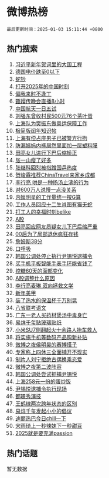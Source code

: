 # 微博热榜

`最后更新时间：2025-01-03 15:11:44 +0800`

## 热门搜索

1. [习近平新年贺词里的大国工程](https://m.weibo.cn/search?containerid=100103type%3D1%26t%3D10%26q%3D%23%E4%B9%A0%E8%BF%91%E5%B9%B3%E6%96%B0%E5%B9%B4%E8%B4%BA%E8%AF%8D%E9%87%8C%E7%9A%84%E5%A4%A7%E5%9B%BD%E5%B7%A5%E7%A8%8B%23&stream_entry_id=51&isnewpage=1&extparam=seat%3D1%26dgr%3D0%26filter_type%3Drealtimehot%26stream_entry_id%3D51%26pos%3D0%26c_type%3D51%26cate%3D10103%26q%3D%2523%25E4%25B9%25A0%25E8%25BF%2591%25E5%25B9%25B3%25E6%2596%25B0%25E5%25B9%25B4%25E8%25B4%25BA%25E8%25AF%258D%25E9%2587%258C%25E7%259A%2584%25E5%25A4%25A7%25E5%259B%25BD%25E5%25B7%25A5%25E7%25A8%258B%2523%26display_time%3D1735888303%26pre_seqid%3D1735888303342091575457)
1. [德国电价跌至0以下](https://m.weibo.cn/search?containerid=100103type%3D1%26t%3D10%26q%3D%23%E5%BE%B7%E5%9B%BD%E7%94%B5%E4%BB%B7%E8%B7%8C%E8%87%B30%E4%BB%A5%E4%B8%8B%23&stream_entry_id=31&isnewpage=1&extparam=seat%3D1%26dgr%3D0%26filter_type%3Drealtimehot%26c_type%3D31%26realpos%3D1%26lcate%3D5001%26stream_entry_id%3D31%26pos%3D0%26cate%3D5001%26band_rank%3D1%26flag%3D1%26q%3D%2523%25E5%25BE%25B7%25E5%259B%25BD%25E7%2594%25B5%25E4%25BB%25B7%25E8%25B7%258C%25E8%2587%25B30%25E4%25BB%25A5%25E4%25B8%258B%2523%26display_time%3D1735888303%26pre_seqid%3D1735888303342091575457)
1. [蛇钞](https://m.weibo.cn/search?containerid=100103type%3D1%26t%3D10%26q%3D%E8%9B%87%E9%92%9E&stream_entry_id=31&isnewpage=1&extparam=seat%3D1%26dgr%3D0%26filter_type%3Drealtimehot%26c_type%3D31%26realpos%3D2%26lcate%3D5001%26stream_entry_id%3D31%26pos%3D1%26cate%3D5001%26band_rank%3D2%26flag%3D2%26q%3D%25E8%259B%2587%25E9%2592%259E%26display_time%3D1735888303%26pre_seqid%3D1735888303342091575457)
1. [打开2025年的中国时刻](https://m.weibo.cn/search?containerid=100103type%3D1%26t%3D10%26q%3D%23%E6%89%93%E5%BC%802025%E5%B9%B4%E7%9A%84%E4%B8%AD%E5%9B%BD%E6%97%B6%E5%88%BB%23&stream_entry_id=31&isnewpage=1&extparam=seat%3D1%26dgr%3D0%26filter_type%3Drealtimehot%26c_type%3D31%26realpos%3D3%26lcate%3D5001%26stream_entry_id%3D31%26pos%3D2%26cate%3D5001%26band_rank%3D3%26flag%3D1%26q%3D%2523%25E6%2589%2593%25E5%25BC%25802025%25E5%25B9%25B4%25E7%259A%2584%25E4%25B8%25AD%25E5%259B%25BD%25E6%2597%25B6%25E5%2588%25BB%2523%26display_time%3D1735888303%26pre_seqid%3D1735888303342091575457)
1. [偏我来时不逢丁](https://m.weibo.cn/search?containerid=100103type%3D1%26t%3D10%26q%3D%E5%81%8F%E6%88%91%E6%9D%A5%E6%97%B6%E4%B8%8D%E9%80%A2%E4%B8%81&stream_entry_id=31&isnewpage=1&extparam=seat%3D1%26dgr%3D0%26filter_type%3Drealtimehot%26c_type%3D31%26realpos%3D4%26lcate%3D5001%26stream_entry_id%3D31%26pos%3D3%26cate%3D5001%26band_rank%3D4%26flag%3D0%26q%3D%25E5%2581%258F%25E6%2588%2591%25E6%259D%25A5%25E6%2597%25B6%25E4%25B8%258D%25E9%2580%25A2%25E4%25B8%2581%26display_time%3D1735888303%26pre_seqid%3D1735888303342091575457)
1. [甄嬛传晚会直播8小时](https://m.weibo.cn/search?containerid=100103type%3D1%26t%3D10%26q%3D%E7%94%84%E5%AC%9B%E4%BC%A0%E6%99%9A%E4%BC%9A%E7%9B%B4%E6%92%AD8%E5%B0%8F%E6%97%B6&stream_entry_id=31&isnewpage=1&extparam=seat%3D1%26dgr%3D0%26filter_type%3Drealtimehot%26c_type%3D31%26realpos%3D5%26lcate%3D5001%26stream_entry_id%3D31%26pos%3D4%26cate%3D5001%26band_rank%3D5%26flag%3D1%26q%3D%25E7%2594%2584%25E5%25AC%259B%25E4%25BC%25A0%25E6%2599%259A%25E4%25BC%259A%25E7%259B%25B4%25E6%2592%25AD8%25E5%25B0%258F%25E6%2597%25B6%26display_time%3D1735888303%26pre_seqid%3D1735888303342091575457)
1. [中国航天一日五试](https://m.weibo.cn/search?containerid=100103type%3D1%26t%3D10%26q%3D%23%E4%B8%AD%E5%9B%BD%E8%88%AA%E5%A4%A9%E4%B8%80%E6%97%A5%E4%BA%94%E8%AF%95%23&stream_entry_id=31&isnewpage=1&extparam=seat%3D1%26dgr%3D0%26filter_type%3Drealtimehot%26c_type%3D31%26realpos%3D6%26lcate%3D5001%26stream_entry_id%3D31%26pos%3D5%26cate%3D5001%26band_rank%3D6%26flag%3D1%26q%3D%2523%25E4%25B8%25AD%25E5%259B%25BD%25E8%2588%25AA%25E5%25A4%25A9%25E4%25B8%2580%25E6%2597%25A5%25E4%25BA%2594%25E8%25AF%2595%2523%26display_time%3D1735888303%26pre_seqid%3D1735888303342091575457)
1. [刘强东曾收村民500元76个茶叶蛋](https://m.weibo.cn/search?containerid=100103type%3D1%26t%3D10%26q%3D%23%E5%88%98%E5%BC%BA%E4%B8%9C%E6%9B%BE%E6%94%B6%E6%9D%91%E6%B0%91500%E5%85%8376%E4%B8%AA%E8%8C%B6%E5%8F%B6%E8%9B%8B%23&stream_entry_id=31&isnewpage=1&extparam=seat%3D1%26dgr%3D0%26filter_type%3Drealtimehot%26c_type%3D31%26realpos%3D7%26lcate%3D5001%26stream_entry_id%3D31%26pos%3D6%26cate%3D5001%26band_rank%3D7%26flag%3D0%26q%3D%2523%25E5%2588%2598%25E5%25BC%25BA%25E4%25B8%259C%25E6%259B%25BE%25E6%2594%25B6%25E6%259D%2591%25E6%25B0%2591500%25E5%2585%258376%25E4%25B8%25AA%25E8%258C%25B6%25E5%258F%25B6%25E8%259B%258B%2523%26display_time%3D1735888303%26pre_seqid%3D1735888303342091575457)
1. [上海队为樊振东做奥运保障工作](https://m.weibo.cn/search?containerid=100103type%3D1%26t%3D10%26q%3D%23%E4%B8%8A%E6%B5%B7%E9%98%9F%E4%B8%BA%E6%A8%8A%E6%8C%AF%E4%B8%9C%E5%81%9A%E5%A5%A5%E8%BF%90%E4%BF%9D%E9%9A%9C%E5%B7%A5%E4%BD%9C%23&stream_entry_id=31&isnewpage=1&extparam=seat%3D1%26dgr%3D0%26filter_type%3Drealtimehot%26c_type%3D31%26realpos%3D8%26lcate%3D5001%26stream_entry_id%3D31%26pos%3D7%26cate%3D5001%26band_rank%3D8%26flag%3D0%26q%3D%2523%25E4%25B8%258A%25E6%25B5%25B7%25E9%2598%259F%25E4%25B8%25BA%25E6%25A8%258A%25E6%258C%25AF%25E4%25B8%259C%25E5%2581%259A%25E5%25A5%25A5%25E8%25BF%2590%25E4%25BF%259D%25E9%259A%259C%25E5%25B7%25A5%25E4%25BD%259C%2523%26display_time%3D1735888303%26pre_seqid%3D1735888303342091575457)
1. [极简版闰年知识帖](https://m.weibo.cn/search?containerid=100103type%3D1%26t%3D10%26q%3D%23%E6%9E%81%E7%AE%80%E7%89%88%E9%97%B0%E5%B9%B4%E7%9F%A5%E8%AF%86%E5%B8%96%23&stream_entry_id=31&isnewpage=1&extparam=seat%3D1%26dgr%3D0%26filter_type%3Drealtimehot%26c_type%3D31%26realpos%3D9%26lcate%3D5001%26stream_entry_id%3D31%26pos%3D8%26cate%3D5001%26band_rank%3D9%26flag%3D0%26q%3D%2523%25E6%259E%2581%25E7%25AE%2580%25E7%2589%2588%25E9%2597%25B0%25E5%25B9%25B4%25E7%259F%25A5%25E8%25AF%2586%25E5%25B8%2596%2523%26display_time%3D1735888303%26pre_seqid%3D1735888303342091575457)
1. [上海有偿占座男子已被警方行拘](https://m.weibo.cn/search?containerid=100103type%3D1%26t%3D10%26q%3D%23%E4%B8%8A%E6%B5%B7%E6%9C%89%E5%81%BF%E5%8D%A0%E5%BA%A7%E7%94%B7%E5%AD%90%E5%B7%B2%E8%A2%AB%E8%AD%A6%E6%96%B9%E8%A1%8C%E6%8B%98%23&stream_entry_id=31&isnewpage=1&extparam=seat%3D1%26dgr%3D0%26filter_type%3Drealtimehot%26c_type%3D31%26realpos%3D10%26lcate%3D5001%26stream_entry_id%3D31%26pos%3D9%26cate%3D5001%26band_rank%3D10%26flag%3D1%26q%3D%2523%25E4%25B8%258A%25E6%25B5%25B7%25E6%259C%2589%25E5%2581%25BF%25E5%258D%25A0%25E5%25BA%25A7%25E7%2594%25B7%25E5%25AD%2590%25E5%25B7%25B2%25E8%25A2%25AB%25E8%25AD%25A6%25E6%2596%25B9%25E8%25A1%258C%25E6%258B%2598%2523%26display_time%3D1735888303%26pre_seqid%3D1735888303342091575457)
1. [防漏姨妈内裤居然里面加一层塑料膜](https://m.weibo.cn/search?containerid=100103type%3D1%26t%3D10%26q%3D%23%E9%98%B2%E6%BC%8F%E5%A7%A8%E5%A6%88%E5%86%85%E8%A3%A4%E5%B1%85%E7%84%B6%E9%87%8C%E9%9D%A2%E5%8A%A0%E4%B8%80%E5%B1%82%E5%A1%91%E6%96%99%E8%86%9C%23&stream_entry_id=31&isnewpage=1&extparam=seat%3D1%26dgr%3D0%26filter_type%3Drealtimehot%26c_type%3D31%26realpos%3D11%26lcate%3D5001%26stream_entry_id%3D31%26pos%3D10%26cate%3D5001%26band_rank%3D11%26flag%3D1%26q%3D%2523%25E9%2598%25B2%25E6%25BC%258F%25E5%25A7%25A8%25E5%25A6%2588%25E5%2586%2585%25E8%25A3%25A4%25E5%25B1%2585%25E7%2584%25B6%25E9%2587%258C%25E9%259D%25A2%25E5%258A%25A0%25E4%25B8%2580%25E5%25B1%2582%25E5%25A1%2591%25E6%2596%2599%25E8%2586%259C%2523%26display_time%3D1735888303%26pre_seqid%3D1735888303342091575457)
1. [田亮女儿进行下巴后缩矫正](https://m.weibo.cn/search?containerid=100103type%3D1%26t%3D10%26q%3D%23%E7%94%B0%E4%BA%AE%E5%A5%B3%E5%84%BF%E8%BF%9B%E8%A1%8C%E4%B8%8B%E5%B7%B4%E5%90%8E%E7%BC%A9%E7%9F%AB%E6%AD%A3%23&stream_entry_id=31&isnewpage=1&extparam=seat%3D1%26dgr%3D0%26filter_type%3Drealtimehot%26c_type%3D31%26realpos%3D12%26lcate%3D5001%26stream_entry_id%3D31%26pos%3D11%26cate%3D5001%26band_rank%3D12%26flag%3D2%26q%3D%2523%25E7%2594%25B0%25E4%25BA%25AE%25E5%25A5%25B3%25E5%2584%25BF%25E8%25BF%259B%25E8%25A1%258C%25E4%25B8%258B%25E5%25B7%25B4%25E5%2590%258E%25E7%25BC%25A9%25E7%259F%25AB%25E6%25AD%25A3%2523%26display_time%3D1735888303%26pre_seqid%3D1735888303342091575457)
1. [张一山瘦了好多](https://m.weibo.cn/search?containerid=100103type%3D1%26t%3D10%26q%3D%23%E5%BC%A0%E4%B8%80%E5%B1%B1%E7%98%A6%E4%BA%86%E5%A5%BD%E5%A4%9A%23&stream_entry_id=31&isnewpage=1&extparam=seat%3D1%26dgr%3D0%26filter_type%3Drealtimehot%26c_type%3D31%26realpos%3D13%26lcate%3D5001%26stream_entry_id%3D31%26pos%3D12%26cate%3D5001%26band_rank%3D13%26flag%3D1%26q%3D%2523%25E5%25BC%25A0%25E4%25B8%2580%25E5%25B1%25B1%25E7%2598%25A6%25E4%25BA%2586%25E5%25A5%25BD%25E5%25A4%259A%2523%26display_time%3D1735888303%26pre_seqid%3D1735888303342091575457)
1. [张继科回怼被指蹭国乒热度](https://m.weibo.cn/search?containerid=100103type%3D1%26t%3D10%26q%3D%23%E5%BC%A0%E7%BB%A7%E7%A7%91%E5%9B%9E%E6%80%BC%E8%A2%AB%E6%8C%87%E8%B9%AD%E5%9B%BD%E4%B9%92%E7%83%AD%E5%BA%A6%23&stream_entry_id=31&isnewpage=1&extparam=seat%3D1%26dgr%3D0%26filter_type%3Drealtimehot%26c_type%3D31%26realpos%3D14%26lcate%3D5001%26stream_entry_id%3D31%26pos%3D13%26cate%3D5001%26band_rank%3D14%26flag%3D1%26q%3D%2523%25E5%25BC%25A0%25E7%25BB%25A7%25E7%25A7%2591%25E5%259B%259E%25E6%2580%25BC%25E8%25A2%25AB%25E6%258C%2587%25E8%25B9%25AD%25E5%259B%25BD%25E4%25B9%2592%25E7%2583%25AD%25E5%25BA%25A6%2523%26display_time%3D1735888303%26pre_seqid%3D1735888303342091575457)
1. [贺峻霖推荐ChinaTravel来家乡成都](https://m.weibo.cn/search?containerid=100103type%3D1%26t%3D10%26q%3D%23%E8%B4%BA%E5%B3%BB%E9%9C%96%E6%8E%A8%E8%8D%90ChinaTravel%E6%9D%A5%E5%AE%B6%E4%B9%A1%E6%88%90%E9%83%BD%23&stream_entry_id=31&isnewpage=1&extparam=seat%3D1%26dgr%3D0%26filter_type%3Drealtimehot%26c_type%3D31%26realpos%3D15%26lcate%3D5001%26stream_entry_id%3D31%26pos%3D14%26cate%3D5001%26band_rank%3D15%26flag%3D1%26q%3D%2523%25E8%25B4%25BA%25E5%25B3%25BB%25E9%259C%2596%25E6%258E%25A8%25E8%258D%2590ChinaTravel%25E6%259D%25A5%25E5%25AE%25B6%25E4%25B9%25A1%25E6%2588%2590%25E9%2583%25BD%2523%26display_time%3D1735888303%26pre_seqid%3D1735888303342091575457)
1. [李行亮 哄是一种扬汤止沸的行为](https://m.weibo.cn/search?containerid=100103type%3D1%26t%3D10%26q%3D%E6%9D%8E%E8%A1%8C%E4%BA%AE+%E5%93%84%E6%98%AF%E4%B8%80%E7%A7%8D%E6%89%AC%E6%B1%A4%E6%AD%A2%E6%B2%B8%E7%9A%84%E8%A1%8C%E4%B8%BA&stream_entry_id=31&isnewpage=1&extparam=seat%3D1%26dgr%3D0%26filter_type%3Drealtimehot%26c_type%3D31%26realpos%3D16%26lcate%3D5001%26stream_entry_id%3D31%26pos%3D15%26cate%3D5001%26band_rank%3D16%26flag%3D1%26q%3D%25E6%259D%258E%25E8%25A1%258C%25E4%25BA%25AE%2520%25E5%2593%2584%25E6%2598%25AF%25E4%25B8%2580%25E7%25A7%258D%25E6%2589%25AC%25E6%25B1%25A4%25E6%25AD%25A2%25E6%25B2%25B8%25E7%259A%2584%25E8%25A1%258C%25E4%25B8%25BA%26display_time%3D1735888303%26pre_seqid%3D1735888303342091575457)
1. [对600万人说慢一点没关系](https://m.weibo.cn/search?containerid=100103type%3D1%26t%3D10%26q%3D%23%E5%AF%B9600%E4%B8%87%E4%BA%BA%E8%AF%B4%E6%85%A2%E4%B8%80%E7%82%B9%E6%B2%A1%E5%85%B3%E7%B3%BB%23&stream_entry_id=31&isnewpage=1&extparam=seat%3D1%26dgr%3D0%26filter_type%3Drealtimehot%26c_type%3D31%26realpos%3D17%26lcate%3D5001%26stream_entry_id%3D31%26pos%3D16%26cate%3D5001%26band_rank%3D17%26flag%3D0%26q%3D%2523%25E5%25AF%25B9600%25E4%25B8%2587%25E4%25BA%25BA%25E8%25AF%25B4%25E6%2585%25A2%25E4%25B8%2580%25E7%2582%25B9%25E6%25B2%25A1%25E5%2585%25B3%25E7%25B3%25BB%2523%26display_time%3D1735888303%26pre_seqid%3D1735888303342091575457)
1. [内娱明星的工作量统一按G算](https://m.weibo.cn/search?containerid=100103type%3D1%26t%3D10%26q%3D%E5%86%85%E5%A8%B1%E6%98%8E%E6%98%9F%E7%9A%84%E5%B7%A5%E4%BD%9C%E9%87%8F%E7%BB%9F%E4%B8%80%E6%8C%89G%E7%AE%97&stream_entry_id=31&isnewpage=1&extparam=seat%3D1%26dgr%3D0%26filter_type%3Drealtimehot%26c_type%3D31%26realpos%3D18%26lcate%3D5001%26stream_entry_id%3D31%26pos%3D17%26cate%3D5001%26band_rank%3D18%26flag%3D1%26q%3D%25E5%2586%2585%25E5%25A8%25B1%25E6%2598%258E%25E6%2598%259F%25E7%259A%2584%25E5%25B7%25A5%25E4%25BD%259C%25E9%2587%258F%25E7%25BB%259F%25E4%25B8%2580%25E6%258C%2589G%25E7%25AE%2597%26display_time%3D1735888303%26pre_seqid%3D1735888303342091575457)
1. [工作人员回应十二生肖图有猫无蛇](https://m.weibo.cn/search?containerid=100103type%3D1%26t%3D10%26q%3D%23%E5%B7%A5%E4%BD%9C%E4%BA%BA%E5%91%98%E5%9B%9E%E5%BA%94%E5%8D%81%E4%BA%8C%E7%94%9F%E8%82%96%E5%9B%BE%E6%9C%89%E7%8C%AB%E6%97%A0%E8%9B%87%23&stream_entry_id=31&isnewpage=1&extparam=seat%3D1%26dgr%3D0%26filter_type%3Drealtimehot%26c_type%3D31%26realpos%3D19%26lcate%3D5001%26stream_entry_id%3D31%26pos%3D18%26cate%3D5001%26band_rank%3D19%26flag%3D1%26q%3D%2523%25E5%25B7%25A5%25E4%25BD%259C%25E4%25BA%25BA%25E5%2591%2598%25E5%259B%259E%25E5%25BA%2594%25E5%258D%2581%25E4%25BA%258C%25E7%2594%259F%25E8%2582%2596%25E5%259B%25BE%25E6%259C%2589%25E7%258C%25AB%25E6%2597%25A0%25E8%259B%2587%2523%26display_time%3D1735888303%26pre_seqid%3D1735888303342091575457)
1. [打工人的幸福时刻belike](https://m.weibo.cn/search?containerid=100103type%3D1%26t%3D10%26q%3D%23%E6%89%93%E5%B7%A5%E4%BA%BA%E7%9A%84%E5%B9%B8%E7%A6%8F%E6%97%B6%E5%88%BBbelike%23&stream_entry_id=31&isnewpage=1&extparam=seat%3D1%26dgr%3D0%26filter_type%3Drealtimehot%26adid%3D270922%26c_type%3D31%26realpos%3D20%26cate%3D5001%26stream_entry_id%3D31%26pos%3D19%26lcate%3D5001%26band_rank%3D20%26flag%3D0%26q%3D%2523%25E6%2589%2593%25E5%25B7%25A5%25E4%25BA%25BA%25E7%259A%2584%25E5%25B9%25B8%25E7%25A6%258F%25E6%2597%25B6%25E5%2588%25BBbelike%2523%26display_time%3D1735888303%26pre_seqid%3D1735888303342091575457)
1. [A股](https://m.weibo.cn/search?containerid=100103type%3D1%26t%3D10%26q%3DA%E8%82%A1&stream_entry_id=31&isnewpage=1&extparam=seat%3D1%26dgr%3D0%26filter_type%3Drealtimehot%26c_type%3D31%26realpos%3D21%26lcate%3D5001%26stream_entry_id%3D31%26pos%3D20%26cate%3D5001%26band_rank%3D21%26flag%3D1%26q%3DA%25E8%2582%25A1%26display_time%3D1735888303%26pre_seqid%3D1735888303342091575457)
1. [田亮回应网友质疑女儿下巴后缩严重](https://m.weibo.cn/search?containerid=100103type%3D1%26t%3D10%26q%3D%23%E7%94%B0%E4%BA%AE%E5%9B%9E%E5%BA%94%E7%BD%91%E5%8F%8B%E8%B4%A8%E7%96%91%E5%A5%B3%E5%84%BF%E4%B8%8B%E5%B7%B4%E5%90%8E%E7%BC%A9%E4%B8%A5%E9%87%8D%23&stream_entry_id=31&isnewpage=1&extparam=seat%3D1%26dgr%3D0%26filter_type%3Drealtimehot%26c_type%3D31%26realpos%3D22%26lcate%3D5001%26stream_entry_id%3D31%26pos%3D21%26cate%3D5001%26band_rank%3D22%26flag%3D0%26q%3D%2523%25E7%2594%25B0%25E4%25BA%25AE%25E5%259B%259E%25E5%25BA%2594%25E7%25BD%2591%25E5%258F%258B%25E8%25B4%25A8%25E7%2596%2591%25E5%25A5%25B3%25E5%2584%25BF%25E4%25B8%258B%25E5%25B7%25B4%25E5%2590%258E%25E7%25BC%25A9%25E4%25B8%25A5%25E9%2587%258D%2523%26display_time%3D1735888303%26pre_seqid%3D1735888303342091575457)
1. [00后为了局部退休疯狂存钱](https://m.weibo.cn/search?containerid=100103type%3D1%26t%3D10%26q%3D%2300%E5%90%8E%E4%B8%BA%E4%BA%86%E5%B1%80%E9%83%A8%E9%80%80%E4%BC%91%E7%96%AF%E7%8B%82%E5%AD%98%E9%92%B1%23&stream_entry_id=31&isnewpage=1&extparam=seat%3D1%26dgr%3D0%26filter_type%3Drealtimehot%26c_type%3D31%26realpos%3D23%26lcate%3D5001%26stream_entry_id%3D31%26pos%3D22%26cate%3D5001%26band_rank%3D23%26flag%3D2%26q%3D%252300%25E5%2590%258E%25E4%25B8%25BA%25E4%25BA%2586%25E5%25B1%2580%25E9%2583%25A8%25E9%2580%2580%25E4%25BC%2591%25E7%2596%25AF%25E7%258B%2582%25E5%25AD%2598%25E9%2592%25B1%2523%26display_time%3D1735888303%26pre_seqid%3D1735888303342091575457)
1. [詹姆斯38分](https://m.weibo.cn/search?containerid=100103type%3D1%26t%3D10%26q%3D%23%E8%A9%B9%E5%A7%86%E6%96%AF38%E5%88%86%23&stream_entry_id=31&isnewpage=1&extparam=seat%3D1%26dgr%3D0%26filter_type%3Drealtimehot%26c_type%3D31%26realpos%3D24%26lcate%3D5001%26stream_entry_id%3D31%26pos%3D23%26cate%3D5001%26band_rank%3D24%26flag%3D1%26q%3D%2523%25E8%25A9%25B9%25E5%25A7%2586%25E6%2596%25AF38%25E5%2588%2586%2523%26display_time%3D1735888303%26pre_seqid%3D1735888303342091575457)
1. [口呼吸](https://m.weibo.cn/search?containerid=100103type%3D1%26t%3D10%26q%3D%E5%8F%A3%E5%91%BC%E5%90%B8&stream_entry_id=31&isnewpage=1&extparam=seat%3D1%26dgr%3D0%26filter_type%3Drealtimehot%26c_type%3D31%26realpos%3D25%26lcate%3D5001%26stream_entry_id%3D31%26pos%3D24%26cate%3D5001%26band_rank%3D25%26flag%3D1%26q%3D%25E5%258F%25A3%25E5%2591%25BC%25E5%2590%25B8%26display_time%3D1735888303%26pre_seqid%3D1735888303342091575457)
1. [韩国公调处停止执行尹锡悦逮捕令](https://m.weibo.cn/search?containerid=100103type%3D1%26t%3D10%26q%3D%23%E9%9F%A9%E5%9B%BD%E5%85%AC%E8%B0%83%E5%A4%84%E5%81%9C%E6%AD%A2%E6%89%A7%E8%A1%8C%E5%B0%B9%E9%94%A1%E6%82%A6%E9%80%AE%E6%8D%95%E4%BB%A4%23&stream_entry_id=31&isnewpage=1&extparam=seat%3D1%26dgr%3D0%26filter_type%3Drealtimehot%26c_type%3D31%26realpos%3D26%26lcate%3D5001%26stream_entry_id%3D31%26pos%3D25%26cate%3D5001%26band_rank%3D26%26flag%3D0%26q%3D%2523%25E9%259F%25A9%25E5%259B%25BD%25E5%2585%25AC%25E8%25B0%2583%25E5%25A4%2584%25E5%2581%259C%25E6%25AD%25A2%25E6%2589%25A7%25E8%25A1%258C%25E5%25B0%25B9%25E9%2594%25A1%25E6%2582%25A6%25E9%2580%25AE%25E6%258D%2595%25E4%25BB%25A4%2523%26display_time%3D1735888303%26pre_seqid%3D1735888303342091575457)
1. [买手机平板智能手表手环能省钱了](https://m.weibo.cn/search?containerid=100103type%3D1%26t%3D10%26q%3D%23%E4%B9%B0%E6%89%8B%E6%9C%BA%E5%B9%B3%E6%9D%BF%E6%99%BA%E8%83%BD%E6%89%8B%E8%A1%A8%E6%89%8B%E7%8E%AF%E8%83%BD%E7%9C%81%E9%92%B1%E4%BA%86%23&stream_entry_id=31&isnewpage=1&extparam=seat%3D1%26dgr%3D0%26filter_type%3Drealtimehot%26c_type%3D31%26realpos%3D27%26lcate%3D5001%26stream_entry_id%3D31%26pos%3D26%26cate%3D5001%26band_rank%3D27%26flag%3D0%26q%3D%2523%25E4%25B9%25B0%25E6%2589%258B%25E6%259C%25BA%25E5%25B9%25B3%25E6%259D%25BF%25E6%2599%25BA%25E8%2583%25BD%25E6%2589%258B%25E8%25A1%25A8%25E6%2589%258B%25E7%258E%25AF%25E8%2583%25BD%25E7%259C%2581%25E9%2592%25B1%25E4%25BA%2586%2523%26display_time%3D1735888303%26pre_seqid%3D1735888303342091575457)
1. [控糖60天的面部变化](https://m.weibo.cn/search?containerid=100103type%3D1%26t%3D10%26q%3D%E6%8E%A7%E7%B3%9660%E5%A4%A9%E7%9A%84%E9%9D%A2%E9%83%A8%E5%8F%98%E5%8C%96&stream_entry_id=31&isnewpage=1&extparam=seat%3D1%26dgr%3D0%26filter_type%3Drealtimehot%26c_type%3D31%26realpos%3D28%26lcate%3D5001%26stream_entry_id%3D31%26pos%3D27%26cate%3D5001%26band_rank%3D28%26flag%3D0%26q%3D%25E6%258E%25A7%25E7%25B3%259660%25E5%25A4%25A9%25E7%259A%2584%25E9%259D%25A2%25E9%2583%25A8%25E5%258F%2598%25E5%258C%2596%26display_time%3D1735888303%26pre_seqid%3D1735888303342091575457)
1. [A股调整什么原因](https://m.weibo.cn/search?containerid=100103type%3D1%26t%3D10%26q%3D%23A%E8%82%A1%E8%B0%83%E6%95%B4%E4%BB%80%E4%B9%88%E5%8E%9F%E5%9B%A0%23&stream_entry_id=31&isnewpage=1&extparam=seat%3D1%26dgr%3D0%26filter_type%3Drealtimehot%26c_type%3D31%26realpos%3D29%26lcate%3D5001%26stream_entry_id%3D31%26pos%3D28%26cate%3D5001%26band_rank%3D29%26flag%3D1%26q%3D%2523A%25E8%2582%25A1%25E8%25B0%2583%25E6%2595%25B4%25E4%25BB%2580%25E4%25B9%2588%25E5%258E%259F%25E5%259B%25A0%2523%26display_time%3D1735888303%26pre_seqid%3D1735888303342091575457)
1. [李行亮麦琳 双向拯救文学](https://m.weibo.cn/search?containerid=100103type%3D1%26t%3D10%26q%3D%E6%9D%8E%E8%A1%8C%E4%BA%AE%E9%BA%A6%E7%90%B3+%E5%8F%8C%E5%90%91%E6%8B%AF%E6%95%91%E6%96%87%E5%AD%A6&stream_entry_id=31&isnewpage=1&extparam=seat%3D1%26dgr%3D0%26filter_type%3Drealtimehot%26c_type%3D31%26realpos%3D30%26lcate%3D5001%26stream_entry_id%3D31%26pos%3D29%26cate%3D5001%26band_rank%3D30%26flag%3D1%26q%3D%25E6%259D%258E%25E8%25A1%258C%25E4%25BA%25AE%25E9%25BA%25A6%25E7%2590%25B3%2520%25E5%258F%258C%25E5%2590%2591%25E6%258B%25AF%25E6%2595%2591%25E6%2596%2587%25E5%25AD%25A6%26display_time%3D1735888303%26pre_seqid%3D1735888303342091575457)
1. [新年美甲](https://m.weibo.cn/search?containerid=100103type%3D1%26t%3D10%26q%3D%E6%96%B0%E5%B9%B4%E7%BE%8E%E7%94%B2&stream_entry_id=31&isnewpage=1&extparam=seat%3D1%26dgr%3D0%26filter_type%3Drealtimehot%26c_type%3D31%26realpos%3D31%26lcate%3D5001%26stream_entry_id%3D31%26pos%3D30%26cate%3D5001%26band_rank%3D31%26flag%3D1%26q%3D%25E6%2596%25B0%25E5%25B9%25B4%25E7%25BE%258E%25E7%2594%25B2%26display_time%3D1735888303%26pre_seqid%3D1735888303342091575457)
1. [装了热水的保温杯千万别晃](https://m.weibo.cn/search?containerid=100103type%3D1%26t%3D10%26q%3D%23%E8%A3%85%E4%BA%86%E7%83%AD%E6%B0%B4%E7%9A%84%E4%BF%9D%E6%B8%A9%E6%9D%AF%E5%8D%83%E4%B8%87%E5%88%AB%E6%99%83%23&stream_entry_id=31&isnewpage=1&extparam=seat%3D1%26dgr%3D0%26filter_type%3Drealtimehot%26c_type%3D31%26realpos%3D32%26lcate%3D5001%26stream_entry_id%3D31%26pos%3D31%26cate%3D5001%26band_rank%3D32%26flag%3D1%26q%3D%2523%25E8%25A3%2585%25E4%25BA%2586%25E7%2583%25AD%25E6%25B0%25B4%25E7%259A%2584%25E4%25BF%259D%25E6%25B8%25A9%25E6%259D%25AF%25E5%258D%2583%25E4%25B8%2587%25E5%2588%25AB%25E6%2599%2583%2523%26display_time%3D1735888303%26pre_seqid%3D1735888303342091575457)
1. [八省联考语文](https://m.weibo.cn/search?containerid=100103type%3D1%26t%3D10%26q%3D%23%E5%85%AB%E7%9C%81%E8%81%94%E8%80%83%E8%AF%AD%E6%96%87%23&stream_entry_id=31&isnewpage=1&extparam=seat%3D1%26dgr%3D0%26filter_type%3Drealtimehot%26c_type%3D31%26realpos%3D33%26lcate%3D5001%26stream_entry_id%3D31%26pos%3D32%26cate%3D5001%26band_rank%3D33%26flag%3D0%26q%3D%2523%25E5%2585%25AB%25E7%259C%2581%25E8%2581%2594%25E8%2580%2583%25E8%25AF%25AD%25E6%2596%2587%2523%26display_time%3D1735888303%26pre_seqid%3D1735888303342091575457)
1. [广东一老人买药材煲汤中毒身亡](https://m.weibo.cn/search?containerid=100103type%3D1%26t%3D10%26q%3D%23%E5%B9%BF%E4%B8%9C%E4%B8%80%E8%80%81%E4%BA%BA%E4%B9%B0%E8%8D%AF%E6%9D%90%E7%85%B2%E6%B1%A4%E4%B8%AD%E6%AF%92%E8%BA%AB%E4%BA%A1%23&stream_entry_id=31&isnewpage=1&extparam=seat%3D1%26dgr%3D0%26filter_type%3Drealtimehot%26c_type%3D31%26realpos%3D34%26lcate%3D5001%26stream_entry_id%3D31%26pos%3D33%26cate%3D5001%26band_rank%3D34%26flag%3D0%26q%3D%2523%25E5%25B9%25BF%25E4%25B8%259C%25E4%25B8%2580%25E8%2580%2581%25E4%25BA%25BA%25E4%25B9%25B0%25E8%258D%25AF%25E6%259D%2590%25E7%2585%25B2%25E6%25B1%25A4%25E4%25B8%25AD%25E6%25AF%2592%25E8%25BA%25AB%25E4%25BA%25A1%2523%26display_time%3D1735888303%26pre_seqid%3D1735888303342091575457)
1. [易烊千玺贴玻璃贴纸](https://m.weibo.cn/search?containerid=100103type%3D1%26t%3D10%26q%3D%23%E6%98%93%E7%83%8A%E5%8D%83%E7%8E%BA%E8%B4%B4%E7%8E%BB%E7%92%83%E8%B4%B4%E7%BA%B8%23&stream_entry_id=31&isnewpage=1&extparam=seat%3D1%26dgr%3D0%26filter_type%3Drealtimehot%26c_type%3D31%26realpos%3D35%26lcate%3D5001%26stream_entry_id%3D31%26pos%3D34%26cate%3D5001%26band_rank%3D35%26flag%3D1%26q%3D%2523%25E6%2598%2593%25E7%2583%258A%25E5%258D%2583%25E7%258E%25BA%25E8%25B4%25B4%25E7%258E%25BB%25E7%2592%2583%25E8%25B4%25B4%25E7%25BA%25B8%2523%26display_time%3D1735888303%26pre_seqid%3D1735888303342091575457)
1. [小米SU7侧翻起火十余路人抬车救人](https://m.weibo.cn/search?containerid=100103type%3D1%26t%3D10%26q%3D%23%E5%B0%8F%E7%B1%B3SU7%E4%BE%A7%E7%BF%BB%E8%B5%B7%E7%81%AB%E5%8D%81%E4%BD%99%E8%B7%AF%E4%BA%BA%E6%8A%AC%E8%BD%A6%E6%95%91%E4%BA%BA%23&stream_entry_id=31&isnewpage=1&extparam=seat%3D1%26dgr%3D0%26filter_type%3Drealtimehot%26c_type%3D31%26realpos%3D36%26lcate%3D5001%26stream_entry_id%3D31%26pos%3D35%26cate%3D5001%26band_rank%3D36%26flag%3D0%26q%3D%2523%25E5%25B0%258F%25E7%25B1%25B3SU7%25E4%25BE%25A7%25E7%25BF%25BB%25E8%25B5%25B7%25E7%2581%25AB%25E5%258D%2581%25E4%25BD%2599%25E8%25B7%25AF%25E4%25BA%25BA%25E6%258A%25AC%25E8%25BD%25A6%25E6%2595%2591%25E4%25BA%25BA%2523%26display_time%3D1735888303%26pre_seqid%3D1735888303342091575457)
1. [将实施手机等数码产品购新补贴](https://m.weibo.cn/search?containerid=100103type%3D1%26t%3D10%26q%3D%23%E5%B0%86%E5%AE%9E%E6%96%BD%E6%89%8B%E6%9C%BA%E7%AD%89%E6%95%B0%E7%A0%81%E4%BA%A7%E5%93%81%E8%B4%AD%E6%96%B0%E8%A1%A5%E8%B4%B4%23&stream_entry_id=31&isnewpage=1&extparam=seat%3D1%26dgr%3D0%26filter_type%3Drealtimehot%26c_type%3D31%26realpos%3D37%26lcate%3D5001%26stream_entry_id%3D31%26pos%3D36%26cate%3D5001%26band_rank%3D37%26flag%3D0%26q%3D%2523%25E5%25B0%2586%25E5%25AE%259E%25E6%2596%25BD%25E6%2589%258B%25E6%259C%25BA%25E7%25AD%2589%25E6%2595%25B0%25E7%25A0%2581%25E4%25BA%25A7%25E5%2593%2581%25E8%25B4%25AD%25E6%2596%25B0%25E8%25A1%25A5%25E8%25B4%25B4%2523%26display_time%3D1735888303%26pre_seqid%3D1735888303342091575457)
1. [微博之夜侯明昊的赛博搭子](https://m.weibo.cn/search?containerid=100103type%3D1%26t%3D10%26q%3D%23%E5%BE%AE%E5%8D%9A%E4%B9%8B%E5%A4%9C%E4%BE%AF%E6%98%8E%E6%98%8A%E7%9A%84%E8%B5%9B%E5%8D%9A%E6%90%AD%E5%AD%90%23&stream_entry_id=31&isnewpage=1&extparam=seat%3D1%26dgr%3D0%26filter_type%3Drealtimehot%26c_type%3D31%26realpos%3D38%26lcate%3D5001%26stream_entry_id%3D31%26pos%3D37%26cate%3D5001%26band_rank%3D38%26flag%3D1%26q%3D%2523%25E5%25BE%25AE%25E5%258D%259A%25E4%25B9%258B%25E5%25A4%259C%25E4%25BE%25AF%25E6%2598%258E%25E6%2598%258A%25E7%259A%2584%25E8%25B5%259B%25E5%258D%259A%25E6%2590%25AD%25E5%25AD%2590%2523%26display_time%3D1735888303%26pre_seqid%3D1735888303342091575457)
1. [专家称上四休三全面铺开不现实](https://m.weibo.cn/search?containerid=100103type%3D1%26t%3D10%26q%3D%23%E4%B8%93%E5%AE%B6%E7%A7%B0%E4%B8%8A%E5%9B%9B%E4%BC%91%E4%B8%89%E5%85%A8%E9%9D%A2%E9%93%BA%E5%BC%80%E4%B8%8D%E7%8E%B0%E5%AE%9E%23&stream_entry_id=31&isnewpage=1&extparam=seat%3D1%26dgr%3D0%26filter_type%3Drealtimehot%26c_type%3D31%26realpos%3D39%26lcate%3D5001%26stream_entry_id%3D31%26pos%3D38%26cate%3D5001%26band_rank%3D39%26flag%3D1%26q%3D%2523%25E4%25B8%2593%25E5%25AE%25B6%25E7%25A7%25B0%25E4%25B8%258A%25E5%259B%259B%25E4%25BC%2591%25E4%25B8%2589%25E5%2585%25A8%25E9%259D%25A2%25E9%2593%25BA%25E5%25BC%2580%25E4%25B8%258D%25E7%258E%25B0%25E5%25AE%259E%2523%26display_time%3D1735888303%26pre_seqid%3D1735888303342091575457)
1. [制片人刘宁拒绝古偶换乘恋爱](https://m.weibo.cn/search?containerid=100103type%3D1%26t%3D10%26q%3D%E5%88%B6%E7%89%87%E4%BA%BA%E5%88%98%E5%AE%81%E6%8B%92%E7%BB%9D%E5%8F%A4%E5%81%B6%E6%8D%A2%E4%B9%98%E6%81%8B%E7%88%B1&stream_entry_id=31&isnewpage=1&extparam=seat%3D1%26dgr%3D0%26filter_type%3Drealtimehot%26c_type%3D31%26realpos%3D40%26lcate%3D5001%26stream_entry_id%3D31%26pos%3D39%26cate%3D5001%26band_rank%3D40%26flag%3D1%26q%3D%25E5%2588%25B6%25E7%2589%2587%25E4%25BA%25BA%25E5%2588%2598%25E5%25AE%2581%25E6%258B%2592%25E7%25BB%259D%25E5%258F%25A4%25E5%2581%25B6%25E6%258D%25A2%25E4%25B9%2598%25E6%2581%258B%25E7%2588%25B1%26display_time%3D1735888303%26pre_seqid%3D1735888303342091575457)
1. [微博之夜第二波阵容](https://m.weibo.cn/search?containerid=100103type%3D1%26t%3D10%26q%3D%23%E5%BE%AE%E5%8D%9A%E4%B9%8B%E5%A4%9C%E7%AC%AC%E4%BA%8C%E6%B3%A2%E9%98%B5%E5%AE%B9%23&stream_entry_id=31&isnewpage=1&extparam=seat%3D1%26dgr%3D0%26filter_type%3Drealtimehot%26c_type%3D31%26realpos%3D41%26lcate%3D5001%26stream_entry_id%3D31%26pos%3D40%26cate%3D5001%26band_rank%3D41%26flag%3D0%26q%3D%2523%25E5%25BE%25AE%25E5%258D%259A%25E4%25B9%258B%25E5%25A4%259C%25E7%25AC%25AC%25E4%25BA%258C%25E6%25B3%25A2%25E9%2598%25B5%25E5%25AE%25B9%2523%26display_time%3D1735888303%26pre_seqid%3D1735888303342091575457)
1. [韩国公调处尝试抓捕尹锡悦](https://m.weibo.cn/search?containerid=100103type%3D1%26t%3D10%26q%3D%23%E9%9F%A9%E5%9B%BD%E5%85%AC%E8%B0%83%E5%A4%84%E5%B0%9D%E8%AF%95%E6%8A%93%E6%8D%95%E5%B0%B9%E9%94%A1%E6%82%A6%23&stream_entry_id=31&isnewpage=1&extparam=seat%3D1%26dgr%3D0%26filter_type%3Drealtimehot%26c_type%3D31%26realpos%3D42%26lcate%3D5001%26stream_entry_id%3D31%26pos%3D41%26cate%3D5001%26band_rank%3D42%26flag%3D0%26q%3D%2523%25E9%259F%25A9%25E5%259B%25BD%25E5%2585%25AC%25E8%25B0%2583%25E5%25A4%2584%25E5%25B0%259D%25E8%25AF%2595%25E6%258A%2593%25E6%258D%2595%25E5%25B0%25B9%25E9%2594%25A1%25E6%2582%25A6%2523%26display_time%3D1735888303%26pre_seqid%3D1735888303342091575457)
1. [上海258元一份的蛋炒饭](https://m.weibo.cn/search?containerid=100103type%3D1%26t%3D10%26q%3D%E4%B8%8A%E6%B5%B7258%E5%85%83%E4%B8%80%E4%BB%BD%E7%9A%84%E8%9B%8B%E7%82%92%E9%A5%AD&stream_entry_id=31&isnewpage=1&extparam=seat%3D1%26dgr%3D0%26filter_type%3Drealtimehot%26c_type%3D31%26realpos%3D43%26lcate%3D5001%26stream_entry_id%3D31%26pos%3D42%26cate%3D5001%26band_rank%3D43%26flag%3D0%26q%3D%25E4%25B8%258A%25E6%25B5%25B7258%25E5%2585%2583%25E4%25B8%2580%25E4%25BB%25BD%25E7%259A%2584%25E8%259B%258B%25E7%2582%2592%25E9%25A5%25AD%26display_time%3D1735888303%26pre_seqid%3D1735888303342091575457)
1. [尹锡悦逮捕令执行现场](https://m.weibo.cn/search?containerid=100103type%3D1%26t%3D10%26q%3D%23%E5%B0%B9%E9%94%A1%E6%82%A6%E9%80%AE%E6%8D%95%E4%BB%A4%E6%89%A7%E8%A1%8C%E7%8E%B0%E5%9C%BA%23&stream_entry_id=31&isnewpage=1&extparam=seat%3D1%26dgr%3D0%26filter_type%3Drealtimehot%26c_type%3D31%26realpos%3D44%26lcate%3D5001%26stream_entry_id%3D31%26pos%3D43%26cate%3D5001%26band_rank%3D44%26flag%3D0%26q%3D%2523%25E5%25B0%25B9%25E9%2594%25A1%25E6%2582%25A6%25E9%2580%25AE%25E6%258D%2595%25E4%25BB%25A4%25E6%2589%25A7%25E8%25A1%258C%25E7%258E%25B0%25E5%259C%25BA%2523%26display_time%3D1735888303%26pre_seqid%3D1735888303342091575457)
1. [都暻秀演技](https://m.weibo.cn/search?containerid=100103type%3D1%26t%3D10%26q%3D%23%E9%83%BD%E6%9A%BB%E7%A7%80%E6%BC%94%E6%8A%80%23&stream_entry_id=31&isnewpage=1&extparam=seat%3D1%26dgr%3D0%26filter_type%3Drealtimehot%26c_type%3D31%26realpos%3D45%26lcate%3D5001%26stream_entry_id%3D31%26pos%3D44%26cate%3D5001%26band_rank%3D45%26flag%3D1%26q%3D%2523%25E9%2583%25BD%25E6%259A%25BB%25E7%25A7%2580%25E6%25BC%2594%25E6%258A%2580%2523%26display_time%3D1735888303%26pre_seqid%3D1735888303342091575457)
1. [王鹤棣两次跨年状态的区别](https://m.weibo.cn/search?containerid=100103type%3D1%26t%3D10%26q%3D%23%E7%8E%8B%E9%B9%A4%E6%A3%A3%E4%B8%A4%E6%AC%A1%E8%B7%A8%E5%B9%B4%E7%8A%B6%E6%80%81%E7%9A%84%E5%8C%BA%E5%88%AB%23&stream_entry_id=31&isnewpage=1&extparam=seat%3D1%26dgr%3D0%26filter_type%3Drealtimehot%26c_type%3D31%26realpos%3D46%26lcate%3D5001%26stream_entry_id%3D31%26pos%3D45%26cate%3D5001%26band_rank%3D46%26flag%3D0%26q%3D%2523%25E7%258E%258B%25E9%25B9%25A4%25E6%25A3%25A3%25E4%25B8%25A4%25E6%25AC%25A1%25E8%25B7%25A8%25E5%25B9%25B4%25E7%258A%25B6%25E6%2580%2581%25E7%259A%2584%25E5%258C%25BA%25E5%2588%25AB%2523%26display_time%3D1735888303%26pre_seqid%3D1735888303342091575457)
1. [易烊千玺发起小小的倡议](https://m.weibo.cn/search?containerid=100103type%3D1%26t%3D10%26q%3D%23%E6%98%93%E7%83%8A%E5%8D%83%E7%8E%BA%E5%8F%91%E8%B5%B7%E5%B0%8F%E5%B0%8F%E7%9A%84%E5%80%A1%E8%AE%AE%23&stream_entry_id=31&isnewpage=1&extparam=seat%3D1%26dgr%3D0%26filter_type%3Drealtimehot%26c_type%3D31%26realpos%3D47%26lcate%3D5001%26stream_entry_id%3D31%26pos%3D46%26cate%3D5001%26band_rank%3D47%26flag%3D1%26q%3D%2523%25E6%2598%2593%25E7%2583%258A%25E5%258D%2583%25E7%258E%25BA%25E5%258F%2591%25E8%25B5%25B7%25E5%25B0%258F%25E5%25B0%258F%25E7%259A%2584%25E5%2580%25A1%25E8%25AE%25AE%2523%26display_time%3D1735888303%26pre_seqid%3D1735888303342091575457)
1. [迪丽热巴今日chill一下](https://m.weibo.cn/search?containerid=100103type%3D1%26t%3D10%26q%3D%23%E8%BF%AA%E4%B8%BD%E7%83%AD%E5%B7%B4%E4%BB%8A%E6%97%A5chill%E4%B8%80%E4%B8%8B%23&stream_entry_id=31&isnewpage=1&extparam=seat%3D1%26dgr%3D0%26filter_type%3Drealtimehot%26c_type%3D31%26realpos%3D48%26lcate%3D5001%26stream_entry_id%3D31%26pos%3D47%26cate%3D5001%26band_rank%3D48%26flag%3D1%26q%3D%2523%25E8%25BF%25AA%25E4%25B8%25BD%25E7%2583%25AD%25E5%25B7%25B4%25E4%25BB%258A%25E6%2597%25A5chill%25E4%25B8%2580%25E4%25B8%258B%2523%26display_time%3D1735888303%26pre_seqid%3D1735888303342091575457)
1. [宋雨琦上一秒辣妹下一秒甜豆](https://m.weibo.cn/search?containerid=100103type%3D1%26t%3D10%26q%3D%E5%AE%8B%E9%9B%A8%E7%90%A6%E4%B8%8A%E4%B8%80%E7%A7%92%E8%BE%A3%E5%A6%B9%E4%B8%8B%E4%B8%80%E7%A7%92%E7%94%9C%E8%B1%86&stream_entry_id=31&isnewpage=1&extparam=seat%3D1%26dgr%3D0%26filter_type%3Drealtimehot%26c_type%3D31%26realpos%3D49%26lcate%3D5001%26stream_entry_id%3D31%26pos%3D48%26cate%3D5001%26band_rank%3D49%26flag%3D1%26q%3D%25E5%25AE%258B%25E9%259B%25A8%25E7%2590%25A6%25E4%25B8%258A%25E4%25B8%2580%25E7%25A7%2592%25E8%25BE%25A3%25E5%25A6%25B9%25E4%25B8%258B%25E4%25B8%2580%25E7%25A7%2592%25E7%2594%259C%25E8%25B1%2586%26display_time%3D1735888303%26pre_seqid%3D1735888303342091575457)
1. [2025就是要充满passion](https://m.weibo.cn/search?containerid=100103type%3D1%26t%3D10%26q%3D%232025%E5%B0%B1%E6%98%AF%E8%A6%81%E5%85%85%E6%BB%A1passion%23&stream_entry_id=31&isnewpage=1&extparam=seat%3D1%26dgr%3D0%26filter_type%3Drealtimehot%26c_type%3D31%26realpos%3D50%26lcate%3D5001%26stream_entry_id%3D31%26pos%3D49%26cate%3D5001%26band_rank%3D50%26flag%3D1%26q%3D%25232025%25E5%25B0%25B1%25E6%2598%25AF%25E8%25A6%2581%25E5%2585%2585%25E6%25BB%25A1passion%2523%26display_time%3D1735888303%26pre_seqid%3D1735888303342091575457)

## 热门话题

暂无数据
